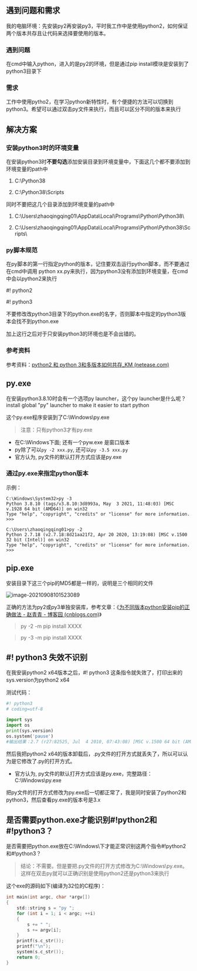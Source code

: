 ## 遇到问题和需求

我的电脑环境：先安装py2再安装py3，平时我工作中是使用python2，如何保证两个版本共存且让代码来选择要使用的版本。

### 遇到问题

在cmd中输入python，进入的是py2的环境，但是通过pip install模块是安装到了python3目录下

### 需求

工作中使用pytho2，在学习python新特性时，有个便捷的方法可以切换到python3。希望可以通过双击py文件来执行，而且可以区分不同的版本来执行

## 解决方案

### 安装python3时的环境变量

在安装python3时**不要勾选**添加安装目录到环境变量中，下面这几个都不要添加到环境变量的path中

1. C:\Python38

2. C:\Python38\Scripts


同时不要把这几个目录添加到环境变量的path中

1. C:\Users\zhaoqingqing01\AppData\Local\Programs\Python\Python38\

2. C:\Users\zhaoqingqing01\AppData\Local\Programs\Python\Python38\Scripts\



### py脚本规范

在py脚本的第一行指定python的版本，记住要双击运行python脚本，而不要通过在cmd中调用 python xx.py来执行，因为python3没有添加到环境变量，在cmd中会以python2来执行

#! python2

#! python3

不要修改改python3目录下的python.exe的名字，否则脚本中指定的python3版本会找不到python.exe

加上这行之后对于只安装python3的环境也是不会出错的。

### 参考资料

参考资料：[python2 和 python 3和多版本如何共存_KM (netease.com)](https://km.netease.com/article/223505)

## py.exe

在安装python3.8.10时会有一个选项py launcher，这个py launcher是什么呢？install global "py" launcher to make it easier to start python

这个py.exe程序安装到了C:\Windows\py.exe

> 注意：只有python3才有py.exe

- 在C:\Windows下面; 还有一个pyw.exe 是窗口版本
- py除了可以`py -2 xxx.py`, 还可以`py -3.5 xxx.py`
- 官方认为, py文件的默认打开方式应该是py.exe

### 通过py.exe来指定python版本

示例：

```shell
C:\Windows\System32>py -3
Python 3.8.10 (tags/v3.8.10:3d8993a, May  3 2021, 11:48:03) [MSC v.1928 64 bit (AMD64)] on win32
Type "help", "copyright", "credits" or "license" for more information.
>>>
```

```shell
C:\Users\zhaoqingqing01>py -2
Python 2.7.18 (v2.7.18:8d21aa21f2, Apr 20 2020, 13:19:08) [MSC v.1500 32 bit (Intel)] on win32
Type "help", "copyright", "credits" or "license" for more information.
>>>
```



## pip.exe

安装目录下这三个pip的MD5都是一样的，说明是三个相同的文件

![image-20210908101523089](https://img2020.cnblogs.com/blog/363476/202109/363476-20210908111257436-651403112.png)

正确的方法为py2或py3单独安装库，参考文章：《[为不同版本python安装pip的正确做法 - 赵青青 - 博客园 (cnblogs.com)](https://www.cnblogs.com/zhaoqingqing/p/13875377.html)》

> py -2 -m pip install XXXX

> py -3 -m pip install XXXX

## #! python3 失效不识别

在我安装python2 x64版本之后，#! python3 这条指令就失效了，打印出来的sys.version为python2 x64

测试代码：

```python
#! python3
# coding=utf-8

import sys
import os
print(sys.version)
os.system('pause')
#输出结果：2.7 (r27:82525, Jul  4 2010, 07:43:08) [MSC v.1500 64 bit (AMD64)]
```

然后我把python2 x64的版本卸载后，.py文件的打开方式就丢失了，所以可以认为是它修改了.py的打开方式。

- 官方认为, py文件的默认打开方式应该是py.exe，完整路径：C:\Windows\py.exe

把py文件的打开方式修改为py.exe后一切都正常了，我是同时安装了python2和python3，然后查看py.exe的版本号是3.x

## 是否需要python.exe才能识别#!python2和#!python3？

是否需要把python.exe放在C:\Windows\下才能正常识别这两个指令#!python2和#!python3？

> 结论：不需要。但是要把.py文件的打开方式修改为C:\Windows\py.exe。这样在双击py就可以正确识别是使用python2还是python3来执行

这个exe的源码如下(编译为32位的C程序)：

```c
int main(int argc, char *argv[])
{
	std::string s = "py ";
	for (int i = 1; i < argc; ++i)
	{
		s += " ";
		s += argv[i];
	}
	printf(s.c_str());
	printf("\n");
	system(s.c_str());
    return 0;
}
```

